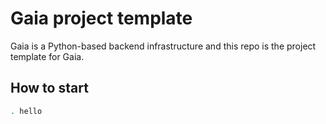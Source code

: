 Gaia project template
=====================

Gaia is a Python-based backend infrastructure and this repo is the project template for Gaia.

How to start
-------------

```bash
. hello
```
